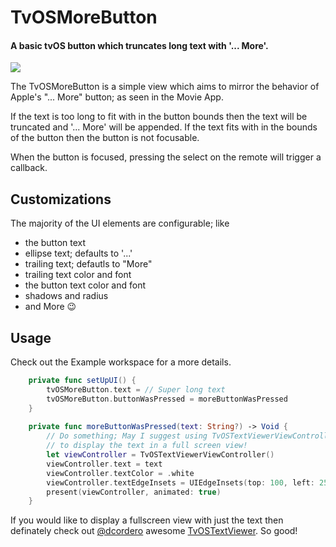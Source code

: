 # TvOSMoreButton
#### A basic tvOS button which truncates long text with '... More'. 

![](https://github.com/cgoldsby/TvOSMoreButton/blob/master/Artwork/example.png)

The TvOSMoreButton is a simple view which aims to mirror the behavior of Apple's "... More" button; as seen in the Movie App. 

If the text is too long to fit with in the button bounds then the text will be truncated and '... More' will be appended. If the text fits with in the bounds of the button then the button is not focusable.

When the button is focused, pressing the select on the remote will trigger a callback.

## Customizations
The majority of the UI elements are configurable; like
- the button text
- ellipse text; defaults to '...'
- trailing text; defautls to "More"
- trailing text color and font
- the button text color and font
- shadows and radius
- and More 😉

## Usage
Check out the Example workspace for a more details.

```swift
    private func setUpUI() {
        tvOSMoreButton.text = // Super long text
        tvOSMoreButton.buttonWasPressed = moreButtonWasPressed
    }
    
    private func moreButtonWasPressed(text: String?) -> Void {
        // Do something; May I suggest using TvOSTextViewerViewController 
        // to display the text in a full screen view!
        let viewController = TvOSTextViewerViewController()
        viewController.text = text
        viewController.textColor = .white
        viewController.textEdgeInsets = UIEdgeInsets(top: 100, left: 250, bottom: 100, right: 250)
        present(viewController, animated: true)
    }

```

If you would like to display a fullscreen view with just the text then definately check out [@dcordero](https://github.com/dcordero) awesome [TvOSTextViewer](https://github.com/dcordero/TvOSTextViewer). So good!
